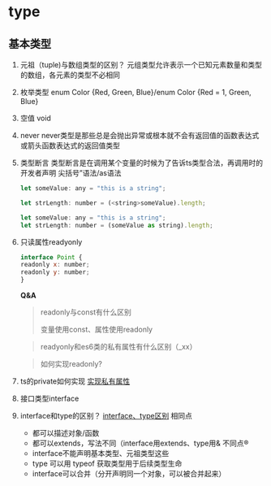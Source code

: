 # type

## 基本类型

1. 元祖（tuple)与数组类型的区别？
   元组类型允许表示一个已知元素数量和类型的数组，各元素的类型不必相同
2. 枚举类型
   enum Color {Red, Green, Blue}/enum Color {Red = 1, Green, Blue}
3. 空值 void
4. never
    never类型是那些总是会抛出异常或根本就不会有返回值的函数表达式或箭头函数表达式的返回值类型
5.  类型断言
    类型断言是在调用某个变量的时候为了告诉ts类型合法，再调用时的开发者声明
    尖括号”语法/as语法
    ```js
    let someValue: any = "this is a string";

    let strLength: number = (<string>someValue).length;
    ```
    ```js
    let someValue: any = "this is a string";
    let strLength: number = (someValue as string).length;
    ```
6. 只读属性readyonly
    ```js
    interface Point {
    readonly x: number;
    readonly y: number;
    }
    ```
    **Q&A**
    > readonly与const有什么区别
    >
    > 变量使用const、属性使用readonly

    > readyonly和es6类的私有属性有什么区别（_xx）

    > 如何实现readonly?
7. ts的private如何实现
[实现私有属性](https://juejin.cn/post/7080131411503972366#heading-3)
7. 接口类型interface

8. interface和type的区别？
   [interface、type区别](https://github.com/SunshowerC/blog/issues/7)
   相同点
   - 都可以描述对象/函数
   - 都可以extends，写法不同（interface用extends、type用&
   不同点®
   - interface不能声明基本类型、元祖类型这些
   - type 可以用 typeof 获取类型用于后续类型生命
   - interface可以合并（分开声明同一个对象，可以被合并起来）